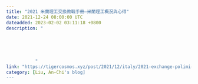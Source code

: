 ```yaml
---
title: "2021 米蘭理工交換教戰手冊—米蘭理工概況與心得"
date: 2021-12-24 08:00:00 UTC
dateadded: 2023-02-02 03:11:18 +0800
description: "
    
      
      
        
        
           "
link: "https://tigercosmos.xyz/post/2021/12/italy/2021-exchange-polimi-school/"
category: [Liu, An-Chi's blog]
---
```

